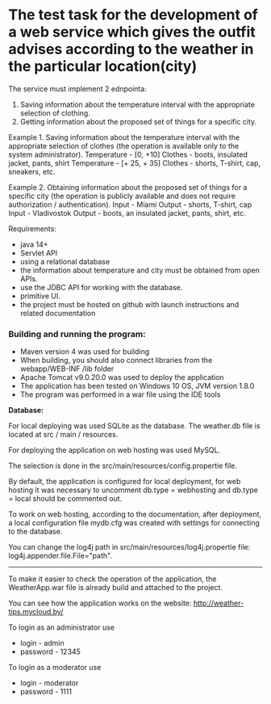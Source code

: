 # Тhe test task for the development of a web service which gives the outfit advises according to the weather in the particular location(city)

The service must implement 2 ednpointa:
1. Saving information about the temperature interval with the appropriate selection of clothing.
2. Getting information about the proposed set of things for a specific city.

Example 1. Saving information about the temperature interval with the appropriate selection of clothes (the operation is available only to the system administrator).
Temperature - [0, +10] Clothes - boots, insulated jacket, pants, shirt Temperature - [+ 25, + 35] Clothes - shorts, T-shirt, cap, sneakers, etc.

Example 2. Obtaining information about the proposed set of things for a specific city (the operation is publicly available and does not require authorization / authentication).
Input - Miami Output - shorts, T-shirt, cap Input - Vladivostok Output - boots, an insulated jacket, pants, shirt, etc.

Requirements:
- java 14+
- Servlet API
- using a relational database
- the information about temperature and city must be obtained from open APIs.
- use the JDBC API for working with the database.
- primitive UI.
- the project must be hosted on github with launch instructions and related documentation


### Building and running the program:

- Maven version 4 was used for building 
- When building, you should also connect libraries from the webapp/WEB-INF /lib folder
- Apache Tomcat v9.0.20.0 was used to deploy the application
- The application has been tested on Windows 10 OS, JVM version 1.8.0
- The program was performed in a war file using the IDE tools

**Database:**

For local deploying was used SQLite as the database. The weather.db file is located at src / main / resources.

For deploying the application on web hosting was used MySQL.

The selection is done in the src/main/resources/config.propertie file.

By default, the application is configured for local deployment, for web hosting it was necessary to uncomment db.type = webhosting and db.type = local should be commented out.

To work on web hosting, according to the documentation, after deployment, a local configuration file mydb.cfg was created with settings for connecting to the database.



You can change the log4j path in src/main/resources/log4j.propertie file: log4j.appender.file.File="path".

------------------------------
To make it easier to check the operation of the application, the WeatherApp.war file is already build and attached to the project.

You can see how the application works on the website: <http://weather-tips.mycloud.by/>


To login as an administrator use
- login - admin
- password - 12345


To login as a moderator use
- login - moderator
- password - 1111 